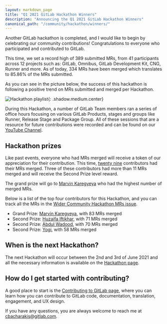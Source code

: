 ```yaml
---
layout: markdown_page
title: "Q1 2021 GitLab Hackathon Winners"
description: "Announcing the Q1 2021 GitLab Hackathon Winners"
canonical_path: "/community/hackathon/winners/"
---
```



Another GitLab hackathon is completed, and I would like to begin by celebrating our community contributions! Congratulations to everyone who participated and contributed to GitLab.

This time, we set a record high of 389 submitted MRs, from 41 participants across 12 projects such as: GitLab, Omnibus, GitLab Development Kit, CNG, Runner and more.
As of today, 334 MRs have been merged which translates to 85.86% of the MRs submitted.

As you can see in the picture below, the success of this hackathon is following a positive trend on MRs submitted and merged per Hackathon.  

![Hackathon playlist](/images/blogimages/gitlab-hackathons.png){: .shadow.medium.center}

During this Hackathon, a number of GitLab Team members ran a series of office hours focusing on various GitLab Products, stages and groups like Runner, Release Stage and Package Group. All of these sessions that are a resource for future contributions were recorded and can be found on our [YouTube Channel](https://www.youtube.com/playlist?list=PL05JrBw4t0KrqGydhkV_BUPrI-DBiDKfm).


## Hackathon prizes

Like past events, everyone who had MRs merged will receive a token of our appreciation for their contribution. This time, [twenty nine](https://gitlab.biterg.io/goto/4246be20bb3935e5ead112b3a00acf32) contributors had their MRs merged. Three of these contributors had more than 11 MRs merged and will receive the Second Prize level reward.

The grand prize will go to [Marvin Karegyeya](https://gitlab.com/nuwe1) who had the highest number of merged MRs.

Below is a list of the top four contributors for this Hackathon, and you can track all the MRs in the [Wider Community Hackathon MRs issue](https://gitlab.com/gitlab-com/marketing/community-relations/contributor-program/hackathon/-/issues/50#related-merge-requests).

- Grand Prize: [Marvin Karegyeya](https://gitlab.com/nuwe1), with 83 MRs merged
- Second Prize: [Huzaifa Iftikhar](https://gitlab.com/huzaifaiftikhar), with 71 MRs merged
- Second Prize: [Abdul Wadood](https://gitlab.com/abdulwd), with 70 MRs merged
- Second Prize: [Yogi](https://gitlab.com/yo), with 58 MRs merged


## When is the next Hackathon?

The next Hackathon will occur between the 2nd and 3rd of June 2021 and all the necessary information is available on the [Hackathon page](/community/hackathon/).

## How do I get started with contributing?

A good place to start is the [Contributing to GitLab page](/community/contribute/), where you can learn how you can
contribute to GitLab code, documentation, translation, engagement, and UX design.

If you have any questions, you are always welcome to reach me at cbacharakis@gitlab.com.


